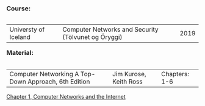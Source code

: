 <table align="left">
  <h3>Course:</h3>
  <tr><td>Universty of Iceland</td><td>Computer Networks and Security (Tölvunet og Öryggi)</td><td>2019</td></td></tr>
</table>
<table align="left">
  <h3>Material:</h3>
  <tr><td>Computer Networking A Top-Down Approach, 6th Edition</td><td>Jim Kurose, Keith Ross</td><td>Chapters: 1-6</td></tr>
</table>

[Chapter 1, Computer Networks and the Internet](Computer%20Networks%20and%20the%20Internet.md)

